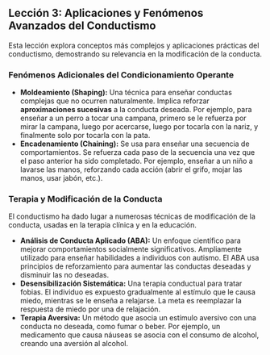 ## Lección 3: Aplicaciones y Fenómenos Avanzados del Conductismo

Esta lección explora conceptos más complejos y aplicaciones prácticas del conductismo, demostrando su relevancia en la modificación de la conducta.

### Fenómenos Adicionales del Condicionamiento Operante

* **Moldeamiento (Shaping):** Una técnica para enseñar conductas complejas que no ocurren naturalmente. Implica reforzar **aproximaciones sucesivas** a la conducta deseada. Por ejemplo, para enseñar a un perro a tocar una campana, primero se le refuerza por mirar la campana, luego por acercarse, luego por tocarla con la nariz, y finalmente solo por tocarla con la pata.
* **Encadenamiento (Chaining):** Se usa para enseñar una secuencia de comportamientos. Se refuerza cada paso de la secuencia una vez que el paso anterior ha sido completado. Por ejemplo, enseñar a un niño a lavarse las manos, reforzando cada acción (abrir el grifo, mojar las manos, usar jabón, etc.).

### Terapia y Modificación de la Conducta

El conductismo ha dado lugar a numerosas técnicas de modificación de la conducta, usadas en la terapia clínica y en la educación.

* **Análisis de Conducta Aplicado (ABA):** Un enfoque científico para mejorar comportamientos socialmente significativos. Ampliamente utilizado para enseñar habilidades a individuos con autismo. El ABA usa principios de reforzamiento para aumentar las conductas deseadas y disminuir las no deseadas.
* **Desensibilización Sistemática:** Una terapia conductual para tratar fobias. El individuo es expuesto gradualmente al estímulo que le causa miedo, mientras se le enseña a relajarse. La meta es reemplazar la respuesta de miedo por una de relajación.
* **Terapia Aversiva:** Un método que asocia un estímulo aversivo con una conducta no deseada, como fumar o beber. Por ejemplo, un medicamento que causa náuseas se asocia con el consumo de alcohol, creando una aversión al alcohol.